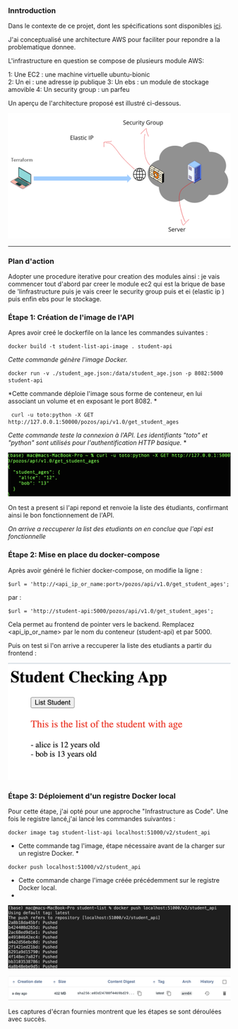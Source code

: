 

### Inntroduction

Dans le contexte de ce projet, dont les spécifications sont disponibles  [ici](https://github.com/diranetafen/student-list.git "here"). 

J'ai conceptualisé une architecture AWS pour faciliter pour repondre a la problematique donnee.

L'infrastructure en question se compose de plusieurs module AWS:
 
1: Une EC2 : une machine virtuelle  ubuntu-bionic  
2: Un ei : une adresse ip publique 
3: Un ebs : un module de stockage amovible 
4: Un security group : un parfeu 

Un aperçu de l'architecture proposé est illustré ci-dessous.

![project](https://github.com/MousMaster/Terraform/blob/main/architecture.png)


------------

### Plan d'action
  

Adopter une procedure iterative pour creation des modules ainsi  : 
je vais commencer tout d'abord par creer le module ec2 qui est la brique de base de 'linfrastructure puis je vais creer 
le security group puis et ei (elastic ip ) puis enfin ebs pour le stockage.


### Étape 1: Création de l'image de l'API

Apres avoir creé le dockerfile on la lance les commandes suivantes : 

```console
docker build -t student-list-api-image . student-api 
```
*Cette commande génère l'image Docker.*

```console
docker run -v ./student_age.json:/data/student_age.json -p 8082:5000 student-api 
```

*Cette commande déploie l'image sous forme de conteneur, en lui associant un volume et en exposant le port 8082. *


```console
 curl -u toto:python -X GET http://127.0.0.1:50000/pozos/api/v1.0/get_student_ages
 ```

 *Cette commande teste la connexion à l'API. Les identifiants "toto" et "python" sont utilisés pour l'authentification HTTP basique.*
 *

![project](https://github.com/MousMaster/Docker/blob/master/images/curl_ok.png)

On test a present si l'api repond et renvoie la liste des étudiants, confirmant ainsi le bon fonctionnement de l'API.





*On arrive a reccuperer la list des etudiants on en conclue que l'api est fonctionnelle*


### Étape 2: Mise en place du docker-compose



Après avoir généré le fichier docker-compose, on modifie la ligne :

```console
$url = 'http://<api_ip_or_name:port>/pozos/api/v1.0/get_student_ages';

```
par :
           
```console
$url = 'http://student-api:5000/pozos/api/v1.0/get_student_ages';
```

Cela permet au frontend de pointer vers le backend. Remplacez <api_ip_or_name> par le nom du conteneur (student-api) et <port> par 5000.

Puis on test si l'on arrive a reccuperer la liste des etudiants a partir du frontend :

![project](https://github.com/MousMaster/Docker/blob/master/images/we_site_ok.png)
  

### Étape 3: Déploiement d'un registre Docker local


Pour cette étape, j'ai opté pour une approche "Infrastructure as Code". Une fois le registre lancé,j'ai lancé les commandes suivantes : 

```console
docker image tag student-list-api localhost:51000/v2/student_api
```

* Cette commande tag l'image, étape nécessaire avant de la charger sur un registre Docker. *

```console
docker push localhost:51000/v2/student_api                      
```
* Cette commande charge l'image créée précédemment sur le registre Docker local.
 *



![project](https://github.com/MousMaster/Docker/blob/master/images/push_ok.png)

![project](https://github.com/MousMaster/Docker/blob/master/images/push_front_ok.png)

Les captures d'écran fournies montrent que les étapes se sont déroulées avec succès.

